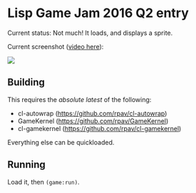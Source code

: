 # Lisp Game Jam 2016 Q2 entry

Current status: Not much!  It loads, and displays a sprite.

Current screenshot ([video here](https://www.youtube.com/embed/sbWiGE59PDw)):

<img src="http://ogmo.mephle.net/lgs/lgs-shot.png">

## Building

This requires the *absolute latest* of the following:

* cl-autowrap        (https://github.com/rpav/cl-autowrap)
* GameKernel         (https://github.com/rpav/GameKernel)
* cl-gamekernel      (https://github.com/rpav/cl-gamekernel)

Everything else can be quickloaded.

## Running

Load it, then `(game:run)`.
